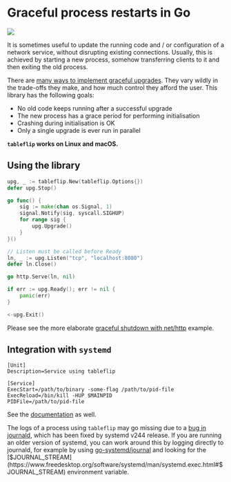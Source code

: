 # Graceful process restarts in Go

[![](https://godoc.org/github.com/cloudflare/tableflip?status.svg)](https://godoc.org/github.com/cloudflare/tableflip)

It is sometimes useful to update the running code and / or configuration of a
network service, without disrupting existing connections. Usually, this is
achieved by starting a new process, somehow transferring clients to it and
then exiting the old process.

There are [many ways to implement graceful upgrades](https://blog.cloudflare.com/graceful-upgrades-in-go/).
They vary wildly in the trade-offs they make, and how much control they afford the user. This library
has the following goals:

* No old code keeps running after a successful upgrade
* The new process has a grace period for performing initialisation
* Crashing during initialisation is OK
* Only a single upgrade is ever run in parallel

**`tableflip` works on Linux and macOS.**

## Using the library

```Go
upg, _ := tableflip.New(tableflip.Options{})
defer upg.Stop()

go func() {
	sig := make(chan os.Signal, 1)
	signal.Notify(sig, syscall.SIGHUP)
	for range sig {
		upg.Upgrade()
	}
}()

// Listen must be called before Ready
ln, _ := upg.Listen("tcp", "localhost:8080")
defer ln.Close()

go http.Serve(ln, nil)

if err := upg.Ready(); err != nil {
	panic(err)
}

<-upg.Exit()
```

Please see the more elaborate [graceful shutdown with net/http](http_example_test.go) example.

## Integration with `systemd`

```text
[Unit]
Description=Service using tableflip

[Service]
ExecStart=/path/to/binary -some-flag /path/to/pid-file
ExecReload=/bin/kill -HUP $MAINPID
PIDFile=/path/to/pid-file
```

See the [documentation](https://godoc.org/github.com/cloudflare/tableflip) as well.

The logs of a process using `tableflip` may go missing due to a [bug in journald](https://github.com/systemd/systemd/issues/13708),
which has been fixed by systemd v244 release. If you are running an older version
of systemd, you can work around this by logging directly to journald, for example
by using [go-systemd/journal](https://godoc.org/github.com/coreos/go-systemd/journal)
and looking for the [$JOURNAL_STREAM](https://www.freedesktop.org/software/systemd/man/systemd.exec.html#$JOURNAL_STREAM)
environment variable.
